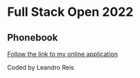 # Full Stack Open 2022

## Phonebook

[Follow the link to my online application](https://radiant-garden-40893.herokuapp.com/)

Coded by Leandro Reis
